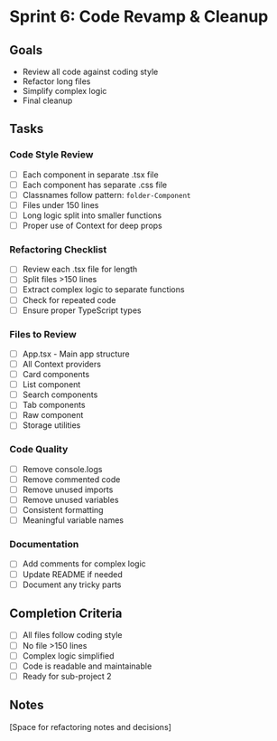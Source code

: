 # Sprint 6: Code Revamp & Cleanup

## Goals
- Review all code against coding style
- Refactor long files
- Simplify complex logic
- Final cleanup

## Tasks

### Code Style Review
- [ ] Each component in separate .tsx file
- [ ] Each component has separate .css file
- [ ] Classnames follow pattern: `folder-Component`
- [ ] Files under 150 lines
- [ ] Long logic split into smaller functions
- [ ] Proper use of Context for deep props

### Refactoring Checklist
- [ ] Review each .tsx file for length
- [ ] Split files >150 lines
- [ ] Extract complex logic to separate functions
- [ ] Check for repeated code
- [ ] Ensure proper TypeScript types

### Files to Review
- [ ] App.tsx - Main app structure
- [ ] All Context providers
- [ ] Card components
- [ ] List component
- [ ] Search components
- [ ] Tab components
- [ ] Raw component
- [ ] Storage utilities

### Code Quality
- [ ] Remove console.logs
- [ ] Remove commented code
- [ ] Remove unused imports
- [ ] Remove unused variables
- [ ] Consistent formatting
- [ ] Meaningful variable names

### Documentation
- [ ] Add comments for complex logic
- [ ] Update README if needed
- [ ] Document any tricky parts

## Completion Criteria
- [ ] All files follow coding style
- [ ] No file >150 lines
- [ ] Complex logic simplified
- [ ] Code is readable and maintainable
- [ ] Ready for sub-project 2

## Notes
[Space for refactoring notes and decisions]
